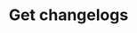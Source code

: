 ---
title: Get changelogs
excerpt: Returns a list of changelogs.
api:
  file: readme-api.json
  operationId: getChangelogs
hidden: false
---